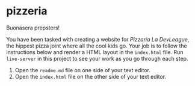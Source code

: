 # pizzeria

Buonasera prepsters! 

You have been tasked with creating a website for *Pizzaria La DevLeague*, the hippest pizza joint where all the cool kids go.
Your job is to follow the instructions below and render a HTML layout in the `index.html` file. Run `live-server` in this project to see your work as you go through each step.

1. Open the `readme.md` file on one side of your text editor.
2. Open the `index.html` file on the other side of your text editor.
